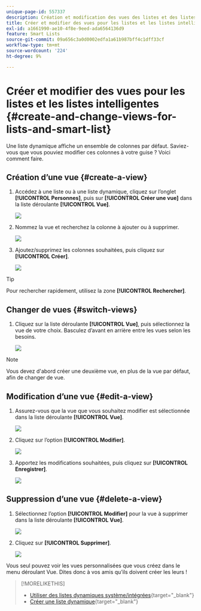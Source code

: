 ```yaml
---
unique-page-id: 557337
description: Création et modification des vues des listes et des listes dynamiques - Documents Marketo - Documentation du produit
title: Créer et modifier des vues pour les listes et les listes intelligentes
exl-id: a1661990-ae10-4f8e-9eed-ada6564136d9
feature: Smart Lists
source-git-commit: 09a656c3a0d0002edfa1a61b987bff4c1dff33cf
workflow-type: tm+mt
source-wordcount: '224'
ht-degree: 9%

---
```


# Créer et modifier des vues pour les listes et les listes intelligentes {#create-and-change-views-for-lists-and-smart-list}

Une liste dynamique affiche un ensemble de colonnes par défaut. Saviez-vous que vous pouviez modifier ces colonnes à votre guise ? Voici comment faire.

## Création d’une vue {#create-a-view}

1. Accédez à une liste ou à une liste dynamique, cliquez sur l’onglet **[!UICONTROL Personnes]**, puis sur **[!UICONTROL Créer une vue]** dans la liste déroulante **[!UICONTROL Vue]**.

   ![](assets/create-and-change-views-for-lists-and-smart-list-1.png)

1. Nommez la vue et recherchez la colonne à ajouter ou à supprimer.

   ![](assets/create-and-change-views-for-lists-and-smart-list-2.png)

1. Ajoutez/supprimez les colonnes souhaitées, puis cliquez sur **[!UICONTROL Créer]**.

   ![](assets/create-and-change-views-for-lists-and-smart-list-3.png)

>[!TIP]
>
>Pour rechercher rapidement, utilisez la zone **[!UICONTROL Rechercher]**.

## Changer de vues {#switch-views}

1. Cliquez sur la liste déroulante **[!UICONTROL Vue]**, puis sélectionnez la vue de votre choix. Basculez d’avant en arrière entre les vues selon les besoins.

   ![](assets/create-and-change-views-for-lists-and-smart-list-4.png)

>[!NOTE]
>
> Vous devez d&#39;abord créer une deuxième vue, en plus de la vue par défaut, afin de changer de vue.

## Modification d’une vue {#edit-a-view}

1. Assurez-vous que la vue que vous souhaitez modifier est sélectionnée dans la liste déroulante **[!UICONTROL Vue]**.

   ![](assets/create-and-change-views-for-lists-and-smart-list-5.png)

1. Cliquez sur l’option **[!UICONTROL Modifier]**.

   ![](assets/create-and-change-views-for-lists-and-smart-list-6.png)

1. Apportez les modifications souhaitées, puis cliquez sur **[!UICONTROL Enregistrer]**.

   ![](assets/create-and-change-views-for-lists-and-smart-list-7.png)

## Suppression d’une vue {#delete-a-view}

1. Sélectionnez l’option **[!UICONTROL Modifier]** pour la vue à supprimer dans la liste déroulante **[!UICONTROL Vue]**.

   ![](assets/create-and-change-views-for-lists-and-smart-list-8.png)

1. Cliquez sur **[!UICONTROL Supprimer]**.

   ![](assets/create-and-change-views-for-lists-and-smart-list-9.png)

Vous seul pouvez voir les vues personnalisées que vous créez dans le menu déroulant Vue. Dites donc à vos amis qu’ils doivent créer les leurs !

>[!MORELIKETHIS]
>
>* [Utiliser des listes dynamiques système/intégrées](/help/marketo/product-docs/core-marketo-concepts/smart-lists-and-static-lists/using-smart-lists/use-built-in-system-smart-lists.md){target="_blank"}
>* [Créer une liste dynamique](/help/marketo/product-docs/core-marketo-concepts/smart-lists-and-static-lists/creating-a-smart-list/create-a-smart-list.md){target="_blank"}
